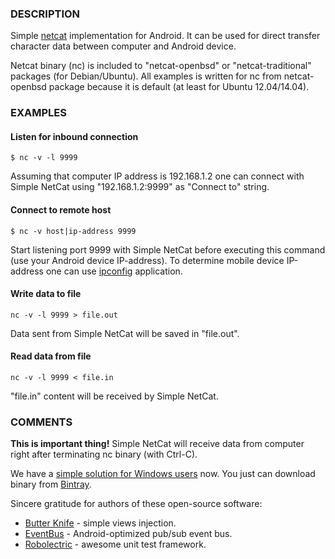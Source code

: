 ### DESCRIPTION

Simple [netcat](http://en.wikipedia.org/wiki/Netcat) implementation for Android. It can be used for direct transfer character data between computer and Android device.
 
Netcat binary (nc) is included to "netcat-openbsd" or "netcat-traditional" packages (for Debian/Ubuntu).
All examples is written for nc from netcat-openbsd package because it is default (at least for Ubuntu 12.04/14.04).

### EXAMPLES

#### Listen for inbound connection

```
$ nc -v -l 9999
```

Assuming that computer IP address is 192.168.1.2 one can connect with Simple NetCat using "192.168.1.2:9999" as "Connect to" string.

#### Connect to remote host

```
$ nc -v host|ip-address 9999
```

Start listening port 9999 with Simple NetCat before executing this command (use your Android device IP-address). 
To determine mobile device IP-address one can use [ipconfig](https://play.google.com/store/apps/details?id=com.mankind.ipconfig) application.

#### Write data to file

```
nc -v -l 9999 > file.out
```

Data sent from Simple NetCat will be saved in "file.out".


#### Read data from file

```
nc -v -l 9999 < file.in
```

"file.in" content will be received by Simple NetCat.

### COMMENTS

**This is important thing!** Simple NetCat will receive data from computer right after terminating nc binary (with Ctrl-C).

We have a [simple solution for Windows users](https://github.com/dddpaul/go-netcat) now. You just can download binary from [Bintray](http://dl.bintray.com/dddpaul/generic/go-netcat/).  

Sincere gratitude for authors of these open-source software:
   
* [Butter Knife](http://jakewharton.github.io/butterknife/) - simple views injection.
* [EventBus](http://github.com/greenrobot/EventBus) - Android-optimized pub/sub event bus.
* [Robolectric](http://robolectric.org/) - awesome unit test framework.
